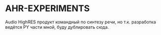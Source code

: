 # AHR-EXPERIMENTS
 Audio HighRES продукт командный по синтезу речи, но т.к. разработка ведётся PY части мной, буду дублировать сюда.
